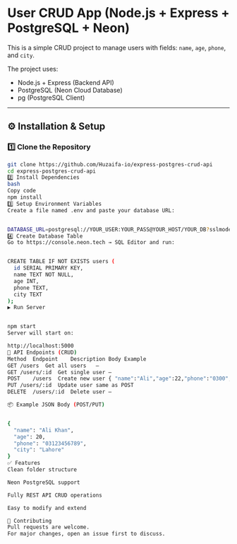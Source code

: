 # User CRUD App (Node.js + Express + PostgreSQL + Neon)

This is a simple CRUD project to manage users with fields:
`name`, `age`, `phone`, and `city`.

The project uses:
- Node.js + Express (Backend API)
- PostgreSQL (Neon Cloud Database)
- pg (PostgreSQL Client)

---


## ⚙️ Installation & Setup

### 1️⃣ Clone the Repository
```bash
git clone https://github.com/Huzaifa-io/express-postgres-crud-api
cd express-postgres-crud-api
2️⃣ Install Dependencies
bash
Copy code
npm install
3️⃣ Setup Environment Variables
Create a file named .env and paste your database URL:


DATABASE_URL=postgresql://YOUR_USER:YOUR_PASS@YOUR_HOST/YOUR_DB?sslmode=require
4️⃣ Create Database Table
Go to https://console.neon.tech → SQL Editor and run:


CREATE TABLE IF NOT EXISTS users (
  id SERIAL PRIMARY KEY,
  name TEXT NOT NULL,
  age INT,
  phone TEXT,
  city TEXT
);
▶️ Run Server


npm start
Server will start on:

http://localhost:5000
📌 API Endpoints (CRUD)
Method	Endpoint	Description	Body Example
GET	/users	Get all users	—
GET	/users/:id	Get single user	—
POST	/users	Create new user	{ "name":"Ali","age":22,"phone":"0300","city":"Karachi" }
PUT	/users/:id	Update user	same as POST
DELETE	/users/:id	Delete user	—

📦 Example JSON Body (POST/PUT)


{
  "name": "Ali Khan",
  "age": 20,
  "phone": "03123456789",
  "city": "Lahore"
}
✅ Features
Clean folder structure

Neon PostgreSQL support

Fully REST API CRUD operations

Easy to modify and extend

🤝 Contributing
Pull requests are welcome.
For major changes, open an issue first to discuss.